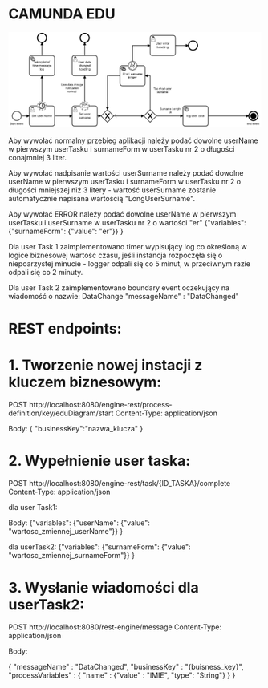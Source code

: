 # CAMUNDA EDU

![alt text](https://github.com/Artie821/eduCamunda/blob/master/src/main/resources/process.png)

Aby wywołać normalny przebieg aplikacji należy podać dowolne userName w pierwszym userTasku i surnameForm w userTasku nr 2 o długości conajmniej 3 liter.

Aby wywołać nadpisanie wartości userSurname należy podać dowolne userName w pierwszym userTasku i surnameForm w userTasku nr 2 o długości mniejszej niż 3 litery - wartość userSurname zostanie automatycznie napisana wartością "LongUserSurname".

Aby wywołać ERROR należy podać dowolne userName w pierwszym userTasku i userSurname w userTasku nr 2 o wartości "er"
{"variables":
    {"surnameForm": {"value": "er"}}
}

Dla user Task 1 zaimplementowano timer wypisujący log co określoną w logice biznesowej wartośc czasu, 
jeśli instancja rozpoczęła się o niepoarzystej minucie - logger odpali się co 5 minut,
w przeciwnym razie odpali się co 2 minuty.

Dla user Task 2 zaimplementowano boundary event oczekujący na wiadomość o nazwie: DataChange
"messageName" : "DataChanged" 

# REST endpoints:

# 1. Tworzenie nowej instacji z kluczem biznesowym:

POST
http://localhost:8080/engine-rest/process-definition/key/eduDiagram/start
Content-Type: application/json

Body:
{
    "businessKey":"nazwa_klucza"
}

# 2. Wypełnienie user taska:
POST
http://localhost:8080/engine-rest/task/{ID_TASKA}/complete
Content-Type: application/json

dla user Task1:

Body:
{"variables":
    {"userName": {"value": "wartosc_zmiennej_userName"}}
}

dla userTask2:
{"variables":
{"surnameForm": {"value": "wartosc_zmiennej_surnameForm"}}
}

# 3. Wysłanie wiadomości dla userTask2:
POST
http://localhost:8080/rest-engine/message
Content-Type: application/json

Body:

{
  "messageName" : "DataChanged",
  "businessKey" : "{buisness_key}",
  "processVariables" : {
    "name" : {"value" : "IMIE", "type": "String"}
                  }
  }
